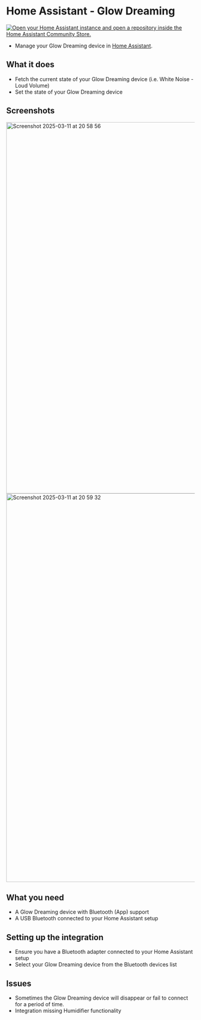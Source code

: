 # Home Assistant - Glow Dreaming

[![Open your Home Assistant instance and open a repository inside the Home Assistant Community Store.](https://my.home-assistant.io/badges/hacs_repository.svg)](https://my.home-assistant.io/redirect/hacs_repository/?owner=domness&repository=ha_glowdreaming&category=Integration)

- Manage your Glow Dreaming device in [Home Assistant](https://home-assistant.io/).

## What it does

- Fetch the current state of your Glow Dreaming device (i.e. White Noise - Loud Volume)
- Set the state of your Glow Dreaming device

## Screenshots

<img width="989" alt="Screenshot 2025-03-11 at 20 58 56" src="https://github.com/user-attachments/assets/90de730a-f100-4d02-9ad7-e5b6e5c36958" />
<img width="1035" alt="Screenshot 2025-03-11 at 20 59 32" src="https://github.com/user-attachments/assets/fccd1e6b-6dee-47a4-abed-06a287a2bb8b" />

## What you need

- A Glow Dreaming device with Bluetooth (App) support
- A USB Bluetooth connected to your Home Assistant setup

## Setting up the integration

- Ensure you have a Bluetooth adapter connected to your Home Assistant setup
- Select your Glow Dreaming device from the Bluetooth devices list

## Issues

- Sometimes the Glow Dreaming device will disappear or fail to connect for a period of time.
- Integration missing Humidifier functionality

